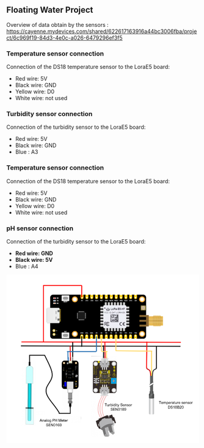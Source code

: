 ## Floating Water Project
Overview of data obtain by the sensors : https://cayenne.mydevices.com/shared/622617163916a44bc3006fba/project/6c969f19-84d3-4e0c-a026-6479296ef3f5

### Temperature sensor connection
Connection of the DS18 temperature sensor to the LoraE5 board:
- Red wire: 5V
- Black wire: GND
- Yellow wire: D0
- White wire: not used

### Turbidity sensor connection
Connection of the turbidity sensor to the LoraE5 board:
- Red wire: 5V
- Black wire: GND
- Blue : A3

### Temperature sensor connection
Connection of the DS18 temperature sensor to the LoraE5 board:
- Red wire: 5V
- Black wire: GND
- Yellow wire: D0
- White wire: not used

### pH sensor connection
Connection of the turbidity sensor to the LoraE5 board:
- **Red wire: GND**
- **Black wire: 5V**
- Blue : A4

![Schematic](./img/schematic.png)
